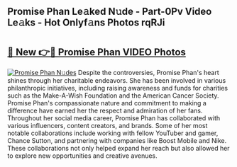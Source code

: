## Promise Phan Le𝚊ked N𝚞de - Part-0Pv Video Le𝚊ks - Hot Onlyf𝚊ns Photos rqRJi

# <h2><a href="http://ab6994.deff.icu/?id=Promise+Phan">🔗 New 👉🔴 Promise Phan VIDEO Photos</a></h2>

[![Promise Phan N𝚞des](https://i.imgur.com/rIISA9y.gif)](http://ab6994.deff.icu/?id=Promise+Phan)
Despite the controversies, Promise Phan's heart shines through her charitable endeavors. She has been involved in various philanthropic initiatives, including raising awareness and funds for charities such as the Make-A-Wish Foundation and the American Cancer Society. Promise Phan's compassionate nature and commitment to making a difference have earned her the respect and admiration of her fans. Throughout her social media career, Promise Phan has collaborated with various influencers, content creators, and brands. Some of her most notable collaborations include working with fellow YouTuber and gamer, Chance Sutton, and partnering with companies like Boost Mobile and Nike. These collaborations not only helped expand her reach but also allowed her to explore new opportunities and creative avenues.
